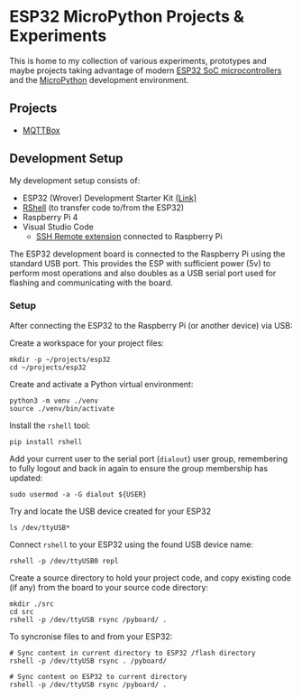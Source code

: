# ESP32 MicroPython Projects & Experiments

This is home to my collection of various experiments, prototypes and maybe projects taking advantage of modern [ESP32 SoC microcontrollers](https://en.wikipedia.org/wiki/ESP32) and the [MicroPython](https://micropython.org/) development environment.

## Projects

* [MQTTBox](./projects/mqttbox/docs/notes.md)

## Development Setup

My development setup consists of:

* ESP32 (Wrover) Development Starter Kit [(Link)](https://www.amazon.co.uk/gp/product/B09BC1N9LL/)
* [RShell](https://github.com/dhylands/rshell) (to transfer code to/from the ESP32)
* Raspberry Pi 4
* Visual Studio Code
  * [SSH Remote extension](https://code.visualstudio.com/docs/remote/ssh) connected to Raspberry Pi

The ESP32 development board is connected to the Raspberry Pi using the standard USB port. This provides the ESP with sufficient power (5v) to perform most operations and also doubles as a USB serial port used for flashing and communicating with the board.

### Setup

After connecting the ESP32 to the Raspberry Pi (or another device) via USB:

Create a workspace for your project files:

    mkdir -p ~/projects/esp32
    cd ~/projects/esp32

Create and activate a Python virtual environment:

    python3 -m venv ./venv
    source ./venv/bin/activate

Install the `rshell` tool:

    pip install rshell

Add your current user to the serial port (`dialout`) user group, remembering to fully logout and back in again to ensure the group membership has updated:

    sudo usermod -a -G dialout ${USER}

Try and locate the USB device created for your ESP32

    ls /dev/ttyUSB*

Connect `rshell` to your ESP32 using the found USB device name:

    rshell -p /dev/ttyUSB0 repl

Create a source directory to hold your project code, and copy existing code (if any) from the board to your source code directory:

    mkdir ./src
    cd src
    rshell -p /dev/ttyUSB rsync /pyboard/ .

To syncronise files to and from your ESP32:

    # Sync content in current directory to ESP32 /flash directory
    rshell -p /dev/ttyUSB rsync . /pyboard/
    
    # Sync content on ESP32 to current directory
    rshell -p /dev/ttyUSB rsync /pyboard/ .
